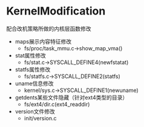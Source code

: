 # KernelModification

配合改机策略所做的内核层函数修改

- maps展示内容特征修改
    - fs/proc/task_mmu.c->show_map_vma()
- stat属性修改
    - fs/stat.c->SYSCALL_DEFINE4(newfstatat)
- statfs属性修改
    - fs/statfs.c->SYSCALL_DEFINE2(statfs)
- uname信息修改
    - kernel/sys.c->SYSCALL_DEFINE1(newuname)
- getdents某些文件隐藏（针对ext4类型的目录）
    - fs/ext4/dir.c(ext4_readdir)
- version文件修改
    - init/version.c
